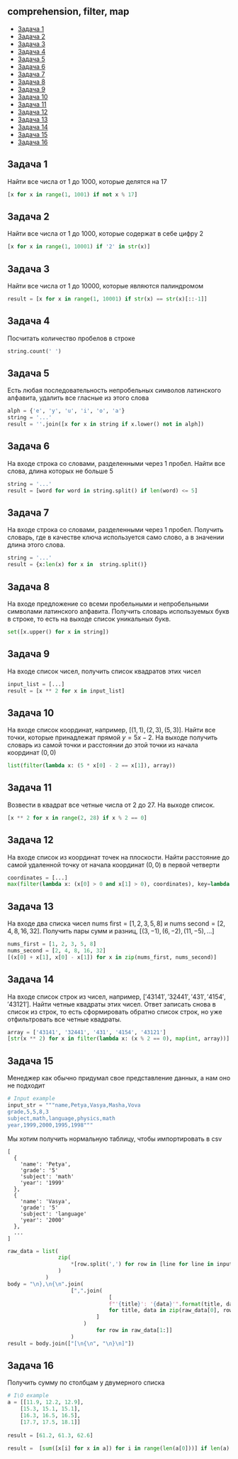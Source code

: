 ## comprehension, filter, map
+ [Задача 1](#задача-1)
+ [Задача 2](#задача-2)
+ [Задача 3](#задача-3)
+ [Задача 4](#задача-4)
+ [Задача 5](#задача-5)
+ [Задача 6](#задача-6)
+ [Задача 7](#задача-7)
+ [Задача 8](#задача-8)
+ [Задача 9](#задача-9)
+ [Задача 10](#задача-10)
+ [Задача 11](#задача-11)
+ [Задача 12](#задача-12)
+ [Задача 13](#задача-13)
+ [Задача 14](#задача-14)
+ [Задача 15](#задача-15)
+ [Задача 16](#задача-16)

## Задача 1
Найти все числа от 1 до 1000, которые делятся на 17

```python
[x for x in range(1, 1001) if not x % 17]
```

## Задача 2
Найти все числа от 1 до 1000, которые содержат в себе цифру 2

```python
[x for x in range(1, 10001) if '2' in str(x)]
```

## Задача 3
Найти все числа от 1 до 10000, которые являются палиндромом

```python
result = [x for x in range(1, 10001) if str(x) == str(x)[::-1]]
```

## Задача 4 
Посчитать количество пробелов в строке

```python
string.count(' ')
```

## Задача 5
Есть любая последовательность непробельных символов латинского алфавита, удалить все гласные из этого слова

```python
alph = {'e', 'y', 'u', 'i', 'o', 'a'}
string = '...'
result = ''.join([x for x in string if x.lower() not in alph])
```

## Задача 6
На входе строка со словами, разделенными через 1 пробел. Найти все слова, длина которых не больше 5

```python
string = '...'
result = [word for word in string.split() if len(word) <= 5]
```

## Задача 7
На входе строка со словами, разделенными через 1 пробел. Получить словарь, где в качестве ключа используется само слово, а в значении длина этого слова.

```python
string = '...'
result = {x:len(x) for x in  string.split()}
```

## Задача 8
На входе предложение со всеми пробельными и непробельными символами латинского алфавита. Получить словарь используемых букв в строке, то есть на выходе список уникальных букв.

```python
set([x.upper() for x in string])
```

## Задача 9
На входе список чисел, получить список квадратов этих чисел

```python
input_list = [...]
result = [x ** 2 for x in input_list]
```

## Задача 10
На входе список координат, например, $[(1, 1), (2, 3), (5, 3)]$. Найти все точки, которые принадлежат прямой $y = 5x - 2$. На выходе получить словарь из самой точки и расстоянии до этой точки из начала координат $(0, 0)$

```python
list(filter(lambda x: (5 * x[0] - 2 == x[1]), array))
```

## Задача 11
Возвести в квадрат все четные числа от 2 до 27. На выходе список.

```python
[x ** 2 for x in range(2, 28) if x % 2 == 0]
```

## Задача 12
На входе список из координат точек на плоскости. Найти расстояние до самой удаленной точку от начала координат $(0, 0)$ в первой четверти

```python
coordinates = [...] 
max(filter(lambda x: (x[0] > 0 and x[1] > 0), coordinates), key=lambda x: x[0]**2 + x[1]** 2)
```

## Задача 13
На входе два списка чисел $\text{nums first} = [1, 2, 3, 5, 8]$ и $\text{nums second} = [2, 4, 8, 16, 32]$. Получить пары сумм и разниц, $[(3, -1), (6, -2), (11, -5), ...]$

```python
nums_first = [1, 2, 3, 5, 8]
nums_second = [2, 4, 8, 16, 32]
[(x[0] + x[1], x[0] - x[1]) for x in zip(nums_first, nums_second)]
```

## Задача 14
На входе список строк из чисел, например, $['43141', '32441', '431', '4154', '43121']$. Найти четные квадраты этих чисел. Ответ записать снова в список из строк, то есть сформировать обратно список строк, но уже отфильтровать все четные квадраты.

```python
array = ['43141', '32441', '431', '4154', '43121']
[str(x ** 2) for x in filter(lambda x: (x % 2 == 0), map(int, array))]
```

## Задача 15
Менеджер как обычно придумал свое представление данных, а нам оно не подходит

```python
# Input example
input_str = """name,Petya,Vasya,Masha,Vova
grade,5,5,8,3
subject,math,language,physics,math
year,1999,2000,1995,1998"""
```

Мы хотим получить нормальную таблицу, чтобы импортировать в csv

```csv
[
  {
    'name': 'Petya',
    'grade': '5'
    'subject': 'math'
    'year': '1999'
  },
  {
    'name': 'Vasya',
    'grade': '5'
    'subject': 'language'
    'year': '2000'
  },
  ...
]
```

```python
raw_data = list(
                zip(
                    *[row.split(',') for row in [line for line in input_str.split('\n')]]
                )
            )
body = "\n},\n{\n".join(
                    [",".join(
                                [
                                f"'{title}': '{data}'".format(title, data)
                                for title, data in zip(raw_data[0], row)
                            ]
                        ) 
                            for row in raw_data[1:]]
                    )
result = body.join(["[\n{\n", "\n}\n]"])
```

## Задача 16
Получить сумму по столбцам у двумерного списка

```python
# I\O example
a = [[11.9, 12.2, 12.9],
    [15.3, 15.1, 15.1], 
    [16.3, 16.5, 16.5],
    [17.7, 17.5, 18.1]]
    
result = [61.2, 61.3, 62.6] 
```

```python
result =  [sum([x[i] for x in a]) for i in range(len(a[0]))] if len(a) else None
```